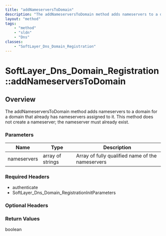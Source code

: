 ```yaml
---
title: "addNameserversToDomain"
description: "The addNameserversToDomain method adds nameservers to a domain for a domain that already has nameservers assigned to it.... "
layout: "method"
tags:
    - "method"
    - "sldn"
    - "Dns"
classes:
    - "SoftLayer_Dns_Domain_Registration"
---
```

# SoftLayer_Dns_Domain_Registration::addNameserversToDomain
## Overview 
The addNameserversToDomain method adds nameservers to a domain for a domain that already has nameservers assigned to it. This method does not create a nameserver; the nameserver must already exist. 

### Parameters 
|Name | Type | Description |
| --- | --- | --- |
|nameservers| array of strings| Array of fully qualified name of the nameservers|


### Required Headers
* authenticate
* SoftLayer_Dns_Domain_RegistrationInitParameters

### Optional Headers

### Return Values
boolean
